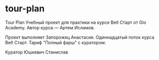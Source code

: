 # tour-plan

Tour Plan
Учебный проект для практики на курсе Веб Старт от Glo Academy. Автор курса — Артем Исламов.

Проект выполняет
Запорожец Анастасия. Одиннадцатый поток курса Веб Старт. Тариф "Полный фарш" с куратором.

Куратор
Юшкевич Станислав
